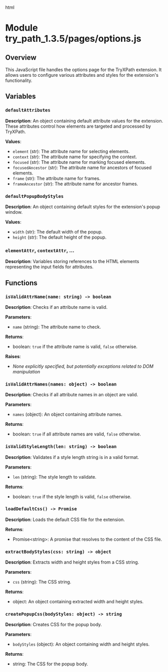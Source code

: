 html
<h1>Module try_path_1.3.5/pages/options.js</h1>

<h2>Overview</h2>
<p>This JavaScript file handles the options page for the TryXPath extension. It allows users to configure various attributes and styles for the extension's functionality.</p>

<h2>Variables</h2>

<h3><code>defaultAttributes</code></h3>

<p><strong>Description</strong>: An object containing default attribute values for the extension. These attributes control how elements are targeted and processed by TryXPath.</p>

<p><strong>Values</strong>:</p>
<ul>
  <li><code>element</code> (str): The attribute name for selecting elements.</li>
  <li><code>context</code> (str): The attribute name for specifying the context.</li>
  <li><code>focused</code> (str): The attribute name for marking focused elements.</li>
  <li><code>focusedAncestor</code> (str): The attribute name for ancestors of focused elements.</li>
  <li><code>frame</code> (str): The attribute name for frames.</li>
  <li><code>frameAncestor</code> (str): The attribute name for ancestor frames.</li>
</ul>

<h3><code>defaultPopupBodyStyles</code></h3>

<p><strong>Description</strong>: An object containing default styles for the extension's popup window.</p>

<p><strong>Values</strong>:</p>
<ul>
  <li><code>width</code> (str): The default width of the popup.</li>
  <li><code>height</code> (str): The default height of the popup.</li>
</ul>

<h3><code>elementAttr</code>, <code>contextAttr</code>, ...</h3>

<p><strong>Description</strong>: Variables storing references to the HTML elements representing the input fields for attributes.</p>


<h2>Functions</h2>

<h3><code>isValidAttrName(name: string) -> boolean</code></h3>

<p><strong>Description</strong>: Checks if an attribute name is valid.</p>

<p><strong>Parameters</strong>:</p>
<ul>
  <li><code>name</code> (string): The attribute name to check.</li>
</ul>

<p><strong>Returns</strong>:</p>
<ul>
  <li>boolean: <code>true</code> if the attribute name is valid, <code>false</code> otherwise.</li>
</ul>

<p><strong>Raises</strong>:</p>
<ul>
    <li><em>None explicitly specified, but potentially exceptions related to DOM manipulation</em></li>
</ul>

<h3><code>isValidAttrNames(names: object) -> boolean</code></h3>

<p><strong>Description</strong>: Checks if all attribute names in an object are valid.</p>

<p><strong>Parameters</strong>:</p>
<ul>
  <li><code>names</code> (object): An object containing attribute names.</li>
</ul>

<p><strong>Returns</strong>:</p>
<ul>
  <li>boolean: <code>true</code> if all attribute names are valid, <code>false</code> otherwise.</li>
</ul>

<h3><code>isValidStyleLength(len: string) -> boolean</code></h3>

<p><strong>Description</strong>: Validates if a style length string is in a valid format.</p>

<p><strong>Parameters</strong>:</p>
<ul>
  <li><code>len</code> (string): The style length to validate.</li>
</ul>

<p><strong>Returns</strong>:</p>
<ul>
  <li>boolean: <code>true</code> if the style length is valid, <code>false</code> otherwise.</li>
</ul>


<h3><code>loadDefaultCss() -> Promise<string></code></h3>

<p><strong>Description</strong>: Loads the default CSS file for the extension.</p>

<p><strong>Returns</strong>:</p>
<ul>
  <li>Promise&lt;string&gt;: A promise that resolves to the content of the CSS file.</li>
</ul>


<h3><code>extractBodyStyles(css: string) -> object</code></h3>

<p><strong>Description</strong>: Extracts width and height styles from a CSS string.</p>

<p><strong>Parameters</strong>:</p>
<ul>
  <li><code>css</code> (string): The CSS string.</li>
</ul>

<p><strong>Returns</strong>:</p>
<ul>
  <li>object: An object containing extracted width and height styles.</li>
</ul>

<h3><code>createPopupCss(bodyStyles: object) -> string</code></h3>

<p><strong>Description</strong>: Creates CSS for the popup body.</p>

<p><strong>Parameters</strong>:</p>
<ul>
  <li><code>bodyStyles</code> (object): An object containing width and height styles.</li>
</ul>

<p><strong>Returns</strong>:</p>
<ul>
  <li>string: The CSS for the popup body.</li>
</ul>


<!-- ... other function and method documentation -->